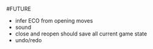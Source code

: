 #FUTURE
- infer ECO from opening moves
- sound
- close and reopen should save all current game state
- undo/redo
